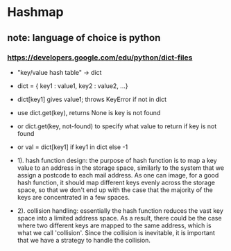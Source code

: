 # Hashmap

## **note: language of choice is python**

### https://developers.google.com/edu/python/dict-files

- "key/value hash table" -> dict
- dict = { key1 : value1, key2 : value2, ...}
- dict[key1] gives value1; throws KeyError if not in dict
- use dict.get(key), returns None is key is not found
- or dict.get(key, not-found) to specify what value to return if key is not found
- or val = dict[key1] if key1 in dict else -1



- 1). hash function design: the purpose of hash function is to map a key value to an address in the storage space, similarly to the system that we assign a postcode to each mail address. As one can image, for a good hash function, it should map different keys evenly across the storage space, so that we don't end up with the case that the majority of the keys are concentrated in a few spaces.
- 2). collision handling: essentially the hash function reduces the vast key space into a limited address space. As a result, there could be the case where two different keys are mapped to the same address, which is what we call 'collision'. Since the collision is inevitable, it is important that we have a strategy to handle the collision.
